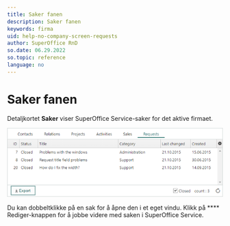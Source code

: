 ```yaml
---
title: Saker fanen
description: Saker fanen
keywords: firma
uid: help-no-company-screen-requests
author: SuperOffice RnD
so.date: 06.29.2022
so.topic: reference
language: no
---
```


# Saker fanen

Detaljkortet **Saker** viser SuperOffice Service-saker for det aktive firmaet.

![Saker delen i firma -skjermbilde][img1]

Du kan dobbeltklikke på en sak for å åpne den i et eget vindu. Klikk på **** Rediger-knappen for å jobbe videre med saken i SuperOffice Service.

<!-- Referenced links -->

<!-- Referenced images -->
[img1]: media/requests-detail.bmp

